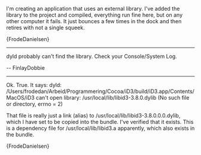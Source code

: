 I'm creating an application that uses an external library. I've added the library to the project and compiled, everything run fine here, but on any other computer it fails. It just bounces a few times in the dock and then retires with not a single squeek.

{FrodeDanielsen}

----

dyld probably can't find the library. Check your Console/System Log.

-- FinlayDobbie

----

Ok. True. It says:
dyld: /Users/frodedan/Arbeid/Programmering/Cocoa/iD3/build/iD3.app/Contents/MacOS/iD3 can't open library: /usr/local/lib/libid3-3.8.0.dylib  (No such file or directory, errno = 2)

That file is really just a link (alias) to /usr/local/lib/libid3-3.8.0.0.0.dylib, which I have set to be copied into the bundle. I've verified that it exists. This is a dependency file for /usr/local/lib/libid3.a apparently, which also exists in the bundle.

{FrodeDanielsen}
